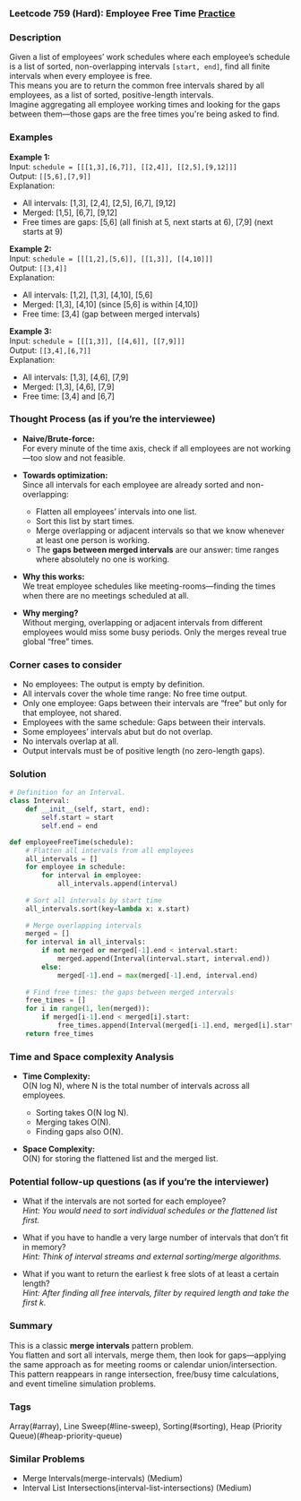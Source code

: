 ### Leetcode 759 (Hard): Employee Free Time [Practice](https://leetcode.com/problems/employee-free-time)

### Description  
Given a list of employees’ work schedules where each employee’s schedule is a list of sorted, non-overlapping intervals `[start, end]`, find all finite intervals when every employee is free.  
This means you are to return the common free intervals shared by all employees, as a list of sorted, positive-length intervals.  
Imagine aggregating all employee working times and looking for the gaps between them—those gaps are the free times you're being asked to find.

### Examples  

**Example 1:**  
Input: `schedule = [[[1,3],[6,7]], [[2,4]], [[2,5],[9,12]]]`  
Output: `[[5,6],[7,9]]`  
Explanation:  
- All intervals: [1,3], [2,4], [2,5], [6,7], [9,12]
- Merged: [1,5], [6,7], [9,12]
- Free times are gaps: [5,6] (all finish at 5, next starts at 6), [7,9] (next starts at 9)

**Example 2:**  
Input: `schedule = [[[1,2],[5,6]], [[1,3]], [[4,10]]]`  
Output: `[[3,4]]`  
Explanation:  
- All intervals: [1,2], [1,3], [4,10], [5,6]
- Merged: [1,3], [4,10] (since [5,6] is within [4,10])
- Free time: [3,4] (gap between merged intervals)

**Example 3:**  
Input: `schedule = [[[1,3]], [[4,6]], [[7,9]]]`  
Output: `[[3,4],[6,7]]`  
Explanation:  
- All intervals: [1,3], [4,6], [7,9]
- Merged: [1,3], [4,6], [7,9]
- Free time: [3,4] and [6,7]

### Thought Process (as if you’re the interviewee)  
- **Naive/Brute-force:**  
  For every minute of the time axis, check if all employees are not working—too slow and not feasible.

- **Towards optimization:**  
  Since all intervals for each employee are already sorted and non-overlapping:
  - Flatten all employees’ intervals into one list.
  - Sort this list by start times.
  - Merge overlapping or adjacent intervals so that we know whenever at least one person is working.
  - The **gaps between merged intervals** are our answer: time ranges where absolutely no one is working.

- **Why this works:**  
  We treat employee schedules like meeting-rooms—finding the times when there are no meetings scheduled at all.

- **Why merging?**  
  Without merging, overlapping or adjacent intervals from different employees would miss some busy periods. Only the merges reveal true global “free” times.

### Corner cases to consider  
- No employees: The output is empty by definition.
- All intervals cover the whole time range: No free time output.
- Only one employee: Gaps between their intervals are “free” but only for that employee, not shared.
- Employees with the same schedule: Gaps between their intervals.
- Some employees’ intervals abut but do not overlap.
- No intervals overlap at all.
- Output intervals must be of positive length (no zero-length gaps).

### Solution

```python
# Definition for an Interval.
class Interval:
    def __init__(self, start, end):
        self.start = start
        self.end = end

def employeeFreeTime(schedule):
    # Flatten all intervals from all employees
    all_intervals = []
    for employee in schedule:
        for interval in employee:
            all_intervals.append(interval)
    
    # Sort all intervals by start time
    all_intervals.sort(key=lambda x: x.start)
    
    # Merge overlapping intervals
    merged = []
    for interval in all_intervals:
        if not merged or merged[-1].end < interval.start:
            merged.append(Interval(interval.start, interval.end))
        else:
            merged[-1].end = max(merged[-1].end, interval.end)
    
    # Find free times: the gaps between merged intervals
    free_times = []
    for i in range(1, len(merged)):
        if merged[i-1].end < merged[i].start:
            free_times.append(Interval(merged[i-1].end, merged[i].start))
    return free_times
```

### Time and Space complexity Analysis  

- **Time Complexity:**  
  O(N log N), where N is the total number of intervals across all employees.  
  - Sorting takes O(N log N).
  - Merging takes O(N).
  - Finding gaps also O(N).

- **Space Complexity:**  
  O(N) for storing the flattened list and the merged list.

### Potential follow-up questions (as if you’re the interviewer)  

- What if the intervals are not sorted for each employee?  
  *Hint: You would need to sort individual schedules or the flattened list first.*

- What if you have to handle a very large number of intervals that don’t fit in memory?  
  *Hint: Think of interval streams and external sorting/merge algorithms.*

- What if you want to return the earliest k free slots of at least a certain length?  
  *Hint: After finding all free intervals, filter by required length and take the first k.*

### Summary
This is a classic **merge intervals** pattern problem.  
You flatten and sort all intervals, merge them, then look for gaps—applying the same approach as for meeting rooms or calendar union/intersection.  
This pattern reappears in range intersection, free/busy time calculations, and event timeline simulation problems.

### Tags
Array(#array), Line Sweep(#line-sweep), Sorting(#sorting), Heap (Priority Queue)(#heap-priority-queue)

### Similar Problems
- Merge Intervals(merge-intervals) (Medium)
- Interval List Intersections(interval-list-intersections) (Medium)